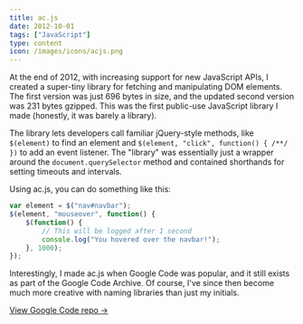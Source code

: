 ```yaml
---
title: ac.js
date: 2012-10-01
tags: ["JavaScript"]
type: content
icon: /images/icons/acjs.png
---
```


At the end of 2012, with increasing support for new JavaScript APIs, I created a super-tiny library for fetching and manipulating DOM elements. The first version was just 696 bytes in size, and the updated second version was 231 bytes gzipped. This was the first public-use JavaScript library I made (honestly, it was barely a library).

<!--more-->

The library lets developers call familiar jQuery-style methods, like `$(element)` to find an element and `$(element, "click", function() { /**/ })` to add an event listener. The "library" was essentially just a wrapper around the `document.querySelector` method and contained shorthands for setting timeouts and intervals.

Using ac.js, you can do something like this:

```js
var element = $("nav#navbar");
$(element, "mouseover", function() {
	$(function() {
		// This will be logged after 1 second
		console.log("You hovered over the navbar!");
	}, 1000);
});
```

Interestingly, I made ac.js when Google Code was popular, and it still exists as part of the Google Code Archive. Of course, I've since then become much more creative with naming libraries than just my initials.

[View Google Code repo &rarr;](https://code.google.com/archive/p/ac-dot-js/)